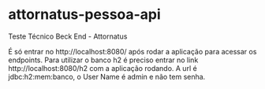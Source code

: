 # attornatus-pessoa-api
Teste Técnico Beck End - Attornatus 

É só entrar no http://localhost:8080/ após rodar a aplicação para acessar os endpoints.
Para utilizar o banco h2 é preciso entrar no link http://localhost:8080/h2 com a aplicação rodando. A url é jdbc:h2:mem:banco, o User Name é admin e não tem senha.